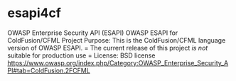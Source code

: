 esapi4cf
========
OWASP Enterprise Security API (ESAPI)
OWASP ESAPI for ColdFusion/CFML Project
Purpose: This is the ColdFusion/CFML language version of OWASP ESAPI.
= The current release of this project *is not* suitable for production use =
License: BSD license
https://www.owasp.org/index.php/Category:OWASP_Enterprise_Security_API#tab=ColdFusion.2FCFML
